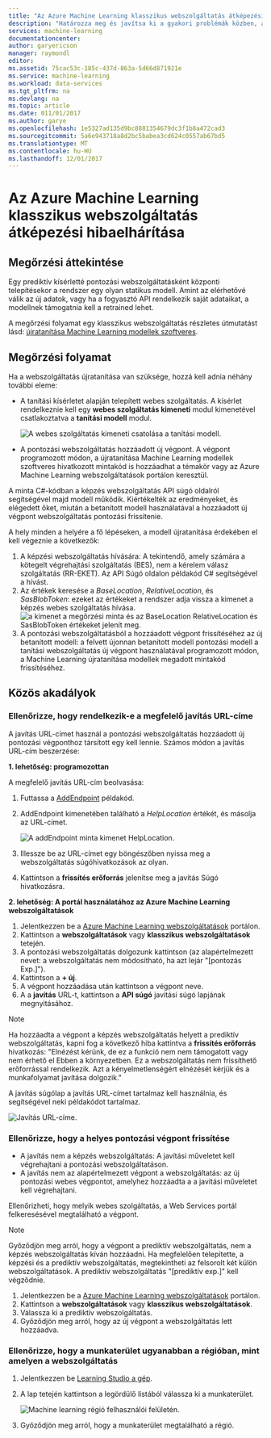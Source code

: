 ```yaml
---
title: "Az Azure Machine Learning klasszikus webszolgáltatás átképezési hibaelhárítása |} Microsoft Docs"
description: "Határozza meg és javítsa ki a gyakori problémák közben, amikor az Azure Machine Learning webszolgáltatás van mind a modellben."
services: machine-learning
documentationcenter: 
author: garyericson
manager: raymondl
editor: 
ms.assetid: 75cac53c-185c-437d-863a-5d66d871921e
ms.service: machine-learning
ms.workload: data-services
ms.tgt_pltfrm: na
ms.devlang: na
ms.topic: article
ms.date: 011/01/2017
ms.author: garye
ms.openlocfilehash: 1e5327ad135d9bc8881354679dc3f1b8a472cad3
ms.sourcegitcommit: 5a6e943718a8d2bc5babea3cd624c0557ab67bd5
ms.translationtype: MT
ms.contentlocale: hu-HU
ms.lasthandoff: 12/01/2017
---
```

# <a name="troubleshooting-the-retraining-of-an-azure-machine-learning-classic-web-service"></a>Az Azure Machine Learning klasszikus webszolgáltatás átképezési hibaelhárítása
## <a name="retraining-overview"></a>Megőrzési áttekintése
Egy prediktív kísérletté pontozási webszolgáltatásként központi telepítésekor a rendszer egy olyan statikus modell. Amint az elérhetővé válik az új adatok, vagy ha a fogyasztó API rendelkezik saját adataikat, a modellnek támogatnia kell a retrained lehet. 

A megőrzési folyamat egy klasszikus webszolgáltatás részletes útmutatást lásd: [újratanítása Machine Learning modellek szoftveres](retrain-models-programmatically.md).

## <a name="retraining-process"></a>Megőrzési folyamat
Ha a webszolgáltatás újratanítása van szüksége, hozzá kell adnia néhány további eleme:

* A tanítási kísérletet alapján telepített webes szolgáltatás. A kísérlet rendelkeznie kell egy **webes szolgáltatás kimeneti** modul kimenetével csatlakoztatva a **tanítási modell** modul.  
  
    ![A webes szolgáltatás kimeneti csatolása a tanítási modell.][image1]
* A pontozási webszolgáltatás hozzáadott új végpont.  A végpont programozott módon, a újratanítása Machine Learning modellek szoftveres hivatkozott mintakód is hozzáadhat a témakör vagy az Azure Machine Learning webszolgáltatások portálon keresztül.

A minta C#-kódban a képzés webszolgáltatás API súgó oldalról segítségével majd modell működik. Kiértékelték az eredményeket, és elégedett őket, miután a betanított modell használatával a hozzáadott új végpont webszolgáltatás pontozási frissítenie.

A hely minden a helyére a fő lépéseken, a modell újratanítása érdekében el kell végeznie a következők:

1. A képzési webszolgáltatás hívására: A tekintendő, amely számára a kötegelt végrehajtási szolgáltatás (BES), nem a kérelem válasz szolgáltatás (RR-EKET). Az API Súgó oldalon példakód C# segítségével a hívást. 
2. Az értékek keresése a *BaseLocation*, *RelativeLocation*, és *SasBlobToken*: ezeket az értékeket a rendszer adja vissza a kimenet a képzés webes szolgáltatás hívása. 
   ![a kimenet a megőrzési minta és az BaseLocation RelativeLocation és SasBlobToken értékeket jelenít meg.][image6]
3. A pontozási webszolgáltatásból a hozzáadott végpont frissítéséhez az új betanított modell: a felvett újonnan betanított modell pontozási modell a tanítási webszolgáltatás új végpont használatával programozott módon, a Machine Learning újratanítása modellek megadott mintakód frissítéséhez.

## <a name="common-obstacles"></a>Közös akadályok
### <a name="check-to-see-if-you-have-the-correct-patch-url"></a>Ellenőrizze, hogy rendelkezik-e a megfelelő javítás URL-címe
A javítás URL-címet használ a pontozási webszolgáltatás hozzáadott új pontozási végponthoz társított egy kell lennie. Számos módon a javítás URL-cím beszerzése:

**1. lehetőség: programozottan**

A megfelelő javítás URL-cím beolvasása:

1. Futtassa a [AddEndpoint](https://github.com/raymondlaghaeian/AML_EndpointMgmt/blob/master/Program.cs) példakód.
2. AddEndpoint kimenetében található a *HelpLocation* értékét, és másolja az URL-címet.
   
   ![A addEndpoint minta kimenet HelpLocation.][image2]
3. Illessze be az URL-címet egy böngészőben nyissa meg a webszolgáltatás súgóhivatkozások az olyan.
4. Kattintson a **frissítés erőforrás** jelenítse meg a javítás Súgó hivatkozásra.

**2. lehetőség: A portál használatához az Azure Machine Learning webszolgáltatások**

1. Jelentkezzen be a [Azure Machine Learning webszolgáltatások](https://services.azureml.net/) portálon.
2. Kattintson a **webszolgáltatások** vagy **klasszikus webszolgáltatások** tetején.
4. A pontozási webszolgáltatás dolgozunk kattintson (az alapértelmezett nevet: a webszolgáltatás nem módosítható, ha azt lejár "[pontozás Exp.]").
5. Kattintson a **+ új**.
6. A végpont hozzáadása után kattintson a végpont neve.
7. A a **javítás** URL-t, kattintson a **API súgó** javítási súgó lapjának megnyitásához.

> [!NOTE]
> Ha hozzáadta a végpont a képzés webszolgáltatás helyett a prediktív webszolgáltatás, kapni fog a következő hiba kattintva a **frissítés erőforrás** hivatkozás: "Elnézést kérünk, de ez a funkció nem nem támogatott vagy nem érhető el Ebben a környezetben. Ez a webszolgáltatás nem frissíthető erőforrással rendelkezik. Azt a kényelmetlenségért elnézését kérjük és a munkafolyamat javítása dolgozik."
> 
> 

A javítás súgólap a javítás URL-címet tartalmaz kell használnia, és segítségével neki példakódot tartalmaz.

![Javítás URL-címe.][image5]

### <a name="check-to-see-that-you-are-updating-the-correct-scoring-endpoint"></a>Ellenőrizze, hogy a helyes pontozási végpont frissítése
* A javítás nem a képzés webszolgáltatás: A javítási műveletet kell végrehajtani a pontozási webszolgáltatáson.
* A javítás nem az alapértelmezett végpont a webszolgáltatás: az új pontozási webes végpontot, amelyhez hozzáadta a a javítási műveletet kell végrehajtani.

Ellenőrizheti, hogy melyik webes szolgáltatás, a Web Services portál felkeresésével megtalálható a végpont. 

> [!NOTE]
> Győződjön meg arról, hogy a végpont a prediktív webszolgáltatás, nem a képzés webszolgáltatás kíván hozzáadni. Ha megfelelően telepítette, a képzési és a prediktív webszolgáltatás, megtekintheti az felsorolt két külön webszolgáltatások. A prediktív webszolgáltatás "[prediktív exp.]" kell végződnie.
> 
> 

1. Jelentkezzen be a [Azure Machine Learning webszolgáltatások](https://services.azureml.net/) portálon.
2. Kattintson a **webszolgáltatások** vagy **klasszikus webszolgáltatások**.
3. Válassza ki a prediktív webszolgáltatás.
4. Győződjön meg arról, hogy az új végpont a webszolgáltatás lett hozzáadva.

### <a name="check-that-your-workspace-is-in-the-same-region-as-the-web-service"></a>Ellenőrizze, hogy a munkaterület ugyanabban a régióban, mint amelyen a webszolgáltatás
1. Jelentkezzen be [Learning Studio a gép](https://studio.azureml.net/).
2. A lap tetején kattintson a legördülő listából válassza ki a munkaterület.

   ![Machine learning régió felhasználói felületén.][image4]

3. Győződjön meg arról, hogy a munkaterület megtalálható a régió.

<!-- Image Links -->

[image1]: ./media/troubleshooting-retraining-a-model/ml-studio-tm-connnected-to-web-service-out.png
[image2]: ./media/troubleshooting-retraining-a-model/addEndpoint-output.png
[image3]: ./media/troubleshooting-retraining-a-model/azure-portal-update-resource.png
[image4]: ./media/troubleshooting-retraining-a-model/check-workspace-region.png
[image5]: ./media/troubleshooting-retraining-a-model/ml-help-page-patch-url.png
[image6]: ./media/troubleshooting-retraining-a-model/retraining-output.png
[image7]: ./media/troubleshooting-retraining-a-model/web-services-tab.png
